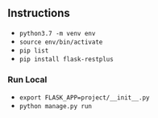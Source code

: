 ## Instructions

* `python3.7 -m venv env`
* `source env/bin/activate`
* `pip list`
* `pip install flask-restplus`

### Run Local

* `export FLASK_APP=project/__init__.py`
* `python manage.py run`